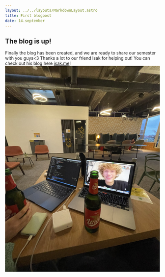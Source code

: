 ```yaml
---
layout: ../../layouts/MarkdownLayout.astro
title: First blogpost
date: 14.september
---
```


## The blog is up!

Finally the blog has been created, and we are ready to share our semester with you guys<3
Thanks a lot to our friend Isak for helping out! You can check out his blog here [isak.me](https://isak.me)!
![the moment we created the blog](../../../public/images/createblog.jpeg)
